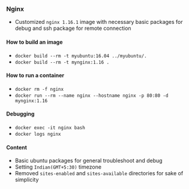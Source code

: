 ### Nginx

* Customized `nginx 1.16.1` image with necessary basic packages for debug and ssh package for remote connection

#### How to build an image

* `docker build --rm -t myubuntu:16.04 ../myubuntu/.`
* `docker build --rm -t mynginx:1.16 .`

#### How to run a container

* `docker rm -f nginx`
* `docker run --rm --name nginx --hostname nginx -p 80:80 -d mynginx:1.16`

#### Debugging

* `docker exec -it nginx bash`
* `docker logs nginx`

#### Content

* Basic ubuntu packages for general troubleshoot and debug
* Setting `Indian(GMT+5:30)` timezone
* Removed `sites-enabled` and `sites-available` directories for sake of simplicity
